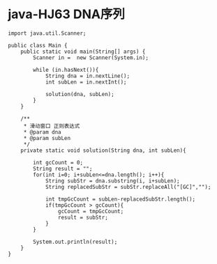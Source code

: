 # java-HJ63 DNA序列


    import java.util.Scanner;
    
    public class Main {
        public static void main(String[] args) {
            Scanner in =  new Scanner(System.in);
    
            while (in.hasNext()){
                String dna = in.nextLine();
                int subLen = in.nextInt();
    
                solution(dna, subLen);
            }
        }
    
        /**
         * 滑动窗口 正则表达式
         * @param dna
         * @param subLen
         */
        private static void solution(String dna, int subLen){
    
            int gcCount = 0;
            String result = "";
            for(int i=0; i+subLen<=dna.length(); i++){
                String subStr = dna.substring(i, i+subLen);
                String replacedSubStr = subStr.replaceAll("[GC]","");
    
                int tmpGcCount = subLen-replacedSubStr.length();
                if(tmpGcCount > gcCount){
                    gcCount = tmpGcCount;
                    result = subStr;
                }
            }
    
            System.out.println(result);
        }
    }

  

